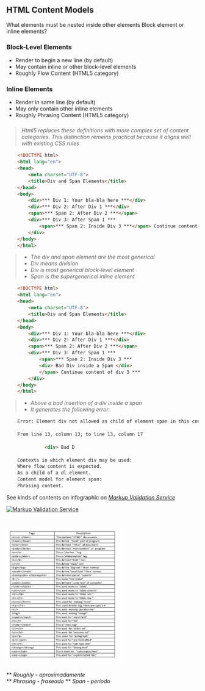 ## HTML Content Models

What elements must be nested inside other elements
Block element or inline elements?

### Block-Level Elements
- Render to begin a new line (by default)
- May contain inline or other block-level elements
- Roughly Flow Content (HTML5 category)

### Inline Elements
- Render in same line (by default)
- May only contain other inline elements
- Roughly Phrasing Content (HTML5 category)

### 

> *Html5 replaces these definitions with more complex set of content categories.*
> *This distinction remeins practical because it aligns well with existing CSS rules*
  
```html
    <!DOCTYPE html>
    <html lang="en">
    <head>
        <meta charset="UTF-8">
        <title>Div and Span Elements</title>
    </head>
    <body>
        <div>*** Div 1: Your bla-bla here ***</div>
        <div>*** Div 2: After Div 1 ***</div>
        <span>*** Span 2: After Div 2 ***</span>
        <div>*** Div 3: After Span 1 ***
            <span>*** Span 2: Inside Div 3 ***</span> Continue content of div 3 ***
        </div>
    </body>
    </html>
```

> - *The div and span element are the most generical*
> - *Div means division*
> - *Div is most generical block-level element*
> - *Span is the supergenerical inline element*

```html
    <!DOCTYPE html>
    <html lang="en">
    <head>
        <meta charset="UTF-8">
        <title>Div and Span Elements</title>
    </head>
    <body>
        <div>*** Div 1: Your bla-bla here ***</div>
        <div>*** Div 2: After Div 1 ***</div>
        <span>*** Span 2: After Div 2 ***</span>
        <div>*** Div 3: After Span 1 ***
            <span>*** Span 2: Inside Div 3 ***
            <div> Bad Div inside a Spam </div>
            </span> Continue content of div 3 ***
        </div>
    </body>
    </html>
```

> - *Above a bad insertion of a div inside a span*
> - *It generates the following error:*
```html
    Error: Element div not allowed as child of element span in this context. (Suppressing further errors from this subtree.)

    From line 13, column 13; to line 13, column 17

              <div> Bad D

    Contexts in which element div may be used:
    Where flow content is expected.
    As a child of a dl element.
    Content model for element span:
    Phrasing content.

```

See kinds of contents on infographic on *[Markup Validation Service](https://www.w3.org/TR/2011/WD-html5-20110525/images/content-venn.svg)*


[![Markup Validation Service](https://www.w3.org/TR/2011/WD-html5-20110525/images/content-venn.svg)](https://git.io/JJqXW)

#  
#  


<img src="https://github.com/M4NS0/Workspaces/blob/master/Web/Johns%20Hopkins%20University/tags-table.jpg" width="60%" height="auto" />

  ** *Roughly  - aproximadamente*  
  ** *Phrasing - fraseado*
  ** *Span - período*  

